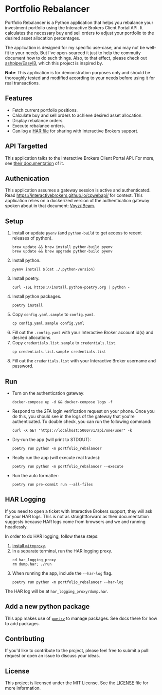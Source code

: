# Portfolio Rebalancer

Portfolio Rebalancer is a Python application that helps you rebalance your investment portfolio using the Interactive Brokers Client Portal API. It calculates the necessary buy and sell orders to adjust your portfolio to the desired asset allocation percentages.

The application is designed for my specific use-case, and may not be well-fit to your needs. But I've open-sourced it just to help the commuity document how to do such things. Also, to that effect, please check out [ashpipe/EasyIB](https://github.com/ashpipe/EasyIB), which this project is inspired by.

**Note**: This application is for demonstration purposes only and should be thoroughly tested and modified according to your needs before using it for real transactions.

## Features

* Fetch current portfolio positions.
* Calculate buy and sell orders to achieve desired asset allocation.
* Display rebalance orders.
* Execute rebalance orders.
* Can log a [HAR file](http://www.softwareishard.com/blog/har-12-spec/) for sharing with Interactive Brokers support.

## API Targetted
This application talks to the Interactive Brokers Client Portal API. For more, see [their documentation](https://www.interactivebrokers.com/api/doc.html) of it.

## Authenication
This application assumes a gateway session is active and authenticated. Read https://interactivebrokers.github.io/cpwebapi/ for context. This application relies on a dockerized version of the authentication gateway spoken about in that document: [Voyz/IBeam](https://github.com/voyz/ibeam).

## Setup

1. Install or update `pyenv` (and `python-build` to get access to recent releases of python).
   ```
   brew update && brew install python-build pyenv
   brew update && brew upgrade python-build pyenv
   ```
1. Install python.
   ```
   pyenv install $(cat ./.python-version)
   ```
1. Install poetry.
   ```
   curl -sSL https://install.python-poetry.org | python -
   ```
1. Install python packages.
   ```
   poetry install
   ```
1. Copy `config.yaml.sample` to `config.yaml`.
   ```
   cp config.yaml.sample config.yaml
   ```
1. Fill out the `.config.yaml` with your Interactive Broker account id(s) and desired allocations.
1. Copy `credentials.list.sample` to `credentials.list`.
   ```
   cp credentials.list.sample credentials.list
   ```
1. Fill out the `credentials.list` with your Interactive Broker username and password.

## Run

* Turn on the authentication gateway:
  ```
  docker-compose up -d && docker-compose logs -f
  ```
* Respond to the 2FA login verification request on your phone. Once you do this, you should see in the logs of the gateway that you're authenticated. To double check, you can run the following command:
  ```
  curl -X GET "https://localhost:5000/v1/api/one/user" -k
  ```
* Dry-run the app (will print to STDOUT):
  ```
  poetry run python -m portfolio_rebalancer
  ```
* Really run the app (will execute real trades):
  ```
  poetry run python -m portfolio_rebalancer --execute
  ```
* Run the auto formatter:
  ```
  poetry run pre-commit run --all-files
  ```

## HAR Logging

If you need to open a ticket with Interactive Brokers support, they will ask for your HAR logs. This is not as straightforward as their documentation suggests because HAR logs come from browsers and we and running headlessly.

In order to do HAR logging, follow these steps:
1. [Install `mitmproxy`](https://docs.mitmproxy.org/stable/overview-installation/).
1. In a separate terminal, run the HAR logging proxy.
   ```
   cd har_logging_proxy
   rm dump.har; ./run
   ```
1. When running the app, include the `--har-log` flag.
   ```
   poetry run python -m portfolio_rebalancer --har-log
   ```

The HAR log will be at `har_logging_proxy/dump.har`.

## Add a new python package
This app makes use of [`poetry`](https://python-poetry.org/) to manage packages. See docs there for how to add packages.

## Contributing

If you'd like to contribute to the project, please feel free to submit a pull request or open an issue to discuss your ideas.

## License

This project is licensed under the MIT License. See the [LICENSE](LICENSE) file for more information.
